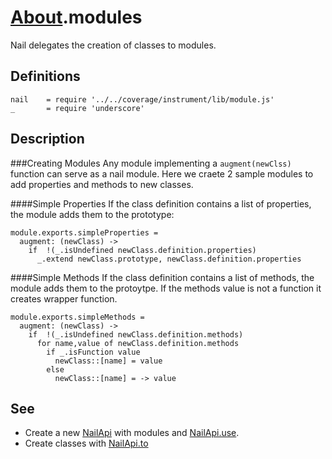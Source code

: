 [glob]: https://npmjs.org/package/glob
[grunt-contrib-coffee]: https://github.com/gruntjs/grunt-contrib-coffee
[grunt-istanbul-coverage]: https://github.com/daniellmb/grunt-istanbul-coverage
[grunt-istanbul]: https://github.com/taichi/grunt-istanbul
[grunt-simple-mocha]: https://github.com/yaymukund/grunt-simple-mocha
[grunt]: http://gruntjs.com/
[mocha]: https://npmjs.org/package/mocha
[should]: https://github.com/visionmedia/should.js
[underscore]: http://underscorejs.org

[About]: ..\About.coffee.md
[About.generic-commands]: generic-commands.coffee.md
[About.meta-data]: meta-data.coffee.md
[About.modules]: modules.coffee.md
[NailApi]: ..\NailApi.coffee.md
[NailApi.lib]: ..\NailApi\lib.coffee.md
[NailApi.modules]: ..\NailApi\modules.coffee.md
[NailApi.parent]: ..\NailApi\parent.coffee.md
[NailApi.to]: ..\NailApi\to.coffee.md
[NailApi.use]: ..\NailApi\use.coffee.md

[nail]: https://github.com/noptic/nail
[npm]: https://github.com/noptic/nail

[About].modules
===============
Nail delegates the creation of classes to modules.

Definitions
-----------

    nail    = require '../../coverage/instrument/lib/module.js'
    _       = require 'underscore'

Description
-----------

###Creating Modules
Any module implementing a `augment(newClss)` function can serve as a nail module.
Here we craete 2 sample modules to add properties and methods to new classes.
    
####Simple Properties
If the class definition contains a list of properties, the module adds them to 
the prototype:

    module.exports.simpleProperties =
      augment: (newClass) ->
        if  !(_.isUndefined newClass.definition.properties)
          _.extend newClass.prototype, newClass.definition.properties

####Simple Methods
If the class definition contains a list of methods, the module adds them to the 
protoytpe. If the methods value is not a function it creates wrapper function.
      
    module.exports.simpleMethods =
      augment: (newClass) ->
        if  !(_.isUndefined newClass.definition.methods)
          for name,value of newClass.definition.methods
            if _.isFunction value
              newClass::[name] = value
            else
              newClass::[name] = -> value

See
---

 - Create a new [NailApi] with modules and [NailApi.use].
 - Create classes with [NailApi.to]

       
